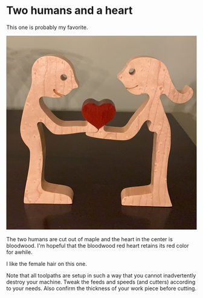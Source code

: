 # Two humans and a heart

This one is probably my favorite.  

![Maple and bloodwood](Example_Cut_1.png)

The two humans are cut out of maple and the heart in the center is bloodwood.  I'm hopeful that the bloodwood red heart retains its red color for awhile. 

I like the female hair on this one.

Note that all toolpaths are setup in such a way that you cannot inadvertently destroy your machine.  Tweak the feeds and speeds (and cutters) according to your needs.  Also confirm the thickness of your work piece before cutting.
